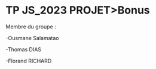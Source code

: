 # TP JS_2023 PROJET>Bonus

Membre du groupe : 

-Ousmane Salamatao

-Thomas DIAS

-Florand RICHARD


